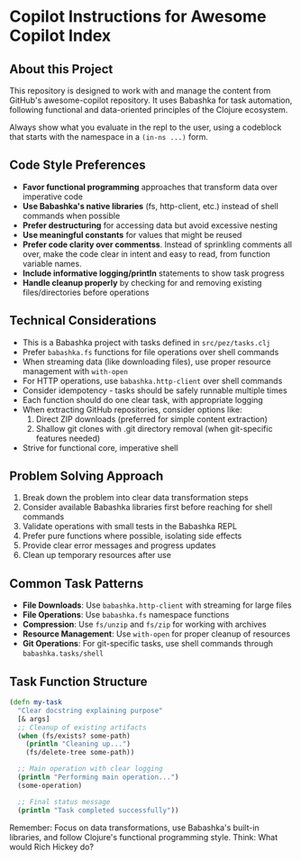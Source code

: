 # Copilot Instructions for Awesome Copilot Index

## About this Project

This repository is designed to work with and manage the content from GitHub's awesome-copilot repository. It uses Babashka for task automation, following functional and data-oriented principles of the Clojure ecosystem.

Always show what you evaluate in the repl to the user, using a codeblock that starts with the namespace in a `(in-ns ...)` form.

## Code Style Preferences

- **Favor functional programming** approaches that transform data over imperative code
- **Use Babashka's native libraries** (fs, http-client, etc.) instead of shell commands when possible
- **Prefer destructuring** for accessing data but avoid excessive nesting
- **Use meaningful constants** for values that might be reused
- **Prefer code clarity over commentss**. Instead of sprinkling comments all over, make the code clear in intent and easy to read, from function variable names.
- **Include informative logging/println** statements to show task progress
- **Handle cleanup properly** by checking for and removing existing files/directories before operations

## Technical Considerations

- This is a Babashka project with tasks defined in `src/pez/tasks.clj`
- Prefer `babashka.fs` functions for file operations over shell commands
- When streaming data (like downloading files), use proper resource management with `with-open`
- For HTTP operations, use `babashka.http-client` over shell commands
- Consider idempotency - tasks should be safely runnable multiple times
- Each function should do one clear task, with appropriate logging
- When extracting GitHub repositories, consider options like:
  1. Direct ZIP downloads (preferred for simple content extraction)
  2. Shallow git clones with .git directory removal (when git-specific features needed)
- Strive for functional core, imperative shell

## Problem Solving Approach

1. Break down the problem into clear data transformation steps
2. Consider available Babashka libraries first before reaching for shell commands
3. Validate operations with small tests in the Babashka REPL
4. Prefer pure functions where possible, isolating side effects
5. Provide clear error messages and progress updates
6. Clean up temporary resources after use

## Common Task Patterns

- **File Downloads**: Use `babashka.http-client` with streaming for large files
- **File Operations**: Use `babashka.fs` namespace functions
- **Compression**: Use `fs/unzip` and `fs/zip` for working with archives
- **Resource Management**: Use `with-open` for proper cleanup of resources
- **Git Operations**: For git-specific tasks, use shell commands through `babashka.tasks/shell`

## Task Function Structure

```clojure
(defn my-task
  "Clear docstring explaining purpose"
  [& args]
  ;; Cleanup of existing artifacts
  (when (fs/exists? some-path)
    (println "Cleaning up...")
    (fs/delete-tree some-path))

  ;; Main operation with clear logging
  (println "Performing main operation...")
  (some-operation)

  ;; Final status message
  (println "Task completed successfully"))
```

Remember: Focus on data transformations, use Babashka's built-in libraries, and follow Clojure's functional programming style. Think: What would Rich Hickey do?
